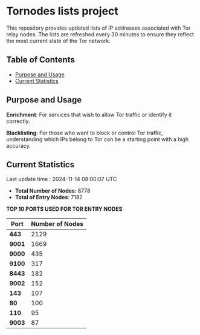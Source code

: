 # Tornodes lists project

This repository provides updated lists of IP addresses associated with Tor relay nodes. The lists are refreshed every 30 minutes to ensure they reflect the most current state of the Tor network.

## Table of Contents

- [Purpose and Usage](#purpose-and-usage)
- [Current Statistics](#current-statistics)


## Purpose and Usage

**Enrichment**: For services that wish to allow Tor traffic or identify it correctly.

**Blacklisting**: For those who want to block or control Tor traffic, understanding which IPs belong to Tor can be a starting point with a high accuracy.

## Current Statistics

Last update time : 2024-11-14 08:00:07 UTC

- **Total Number of Nodes**: 8778
- **Total of Entry Nodes**: 7182

**TOP 10 PORTS USED FOR TOR ENTRY NODES**

| **Port** | **Number of Nodes** |
|------|-----------------|
| **443**   | 2129  |
| **9001**   | 1669  |
| **9000**   | 435  |
| **9100**   | 317  |
| **8443**   | 182  |
| **9002**   | 152  |
| **143**   | 107  |
| **80**   | 100  |
| **110**   | 95  |
| **9003**   | 87  |

